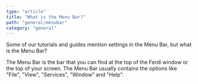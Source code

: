 ```yaml
---
type: "article"
title: "What is the Menu Bar?"
path: "general/menubar"
category: "general"
---
```

Some of our tutorials and guides mention settings in the Menu Bar, but what is the Menu Bar?

The Menu Bar is the bar that you can find at the top of the Ferdi window or the top of your screen. The Menu Bar usually contains the options like "File", "View", "Services", "Window" and "Help".
